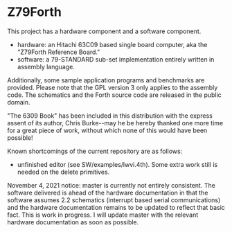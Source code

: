 # Z79Forth
This project has a hardware component and a software component.

- hardware: an Hitachi 63C09 based single board computer, aka the "Z79Forth
  Reference Board."
- software: a 79-STANDARD sub-set implementation entirely written in assembly
  language.

Additionally, some sample application programs and benchmarks are provided.
Please note that the GPL version 3 only applies to the assembly code. The
schematics and the Forth source code are released in the public domain.

"The 6309 Book" has been included in this distribution with the express assent
of its author, Chris Burke--may he be hereby thanked one more time for a great
piece of work, without which none of this would have been possible!

Known shortcomings of the current repository are as follows:

- unfinished editor (see SW/examples/lwvi.4th). Some extra work still is needed
  on the delete primitives.
  
November 4, 2021 notice: master is currently not entirely consistent. The
software delivered is ahead of the hardware documentation in that the software
assumes 2.2 schematics (interrupt based serial communications) and the hardware
documentation remains to be updated to reflect that basic fact. This is work
in progress. I will update master with the relevant hardware documentation as
soon as possible.
